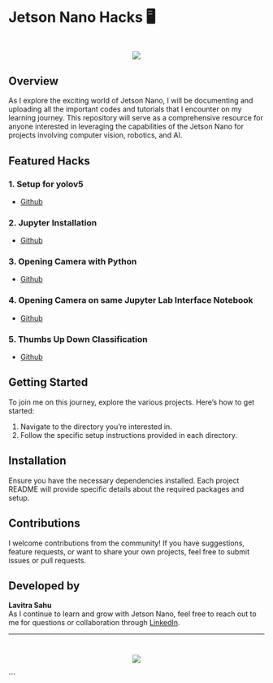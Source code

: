 # Jetson Nano Hacks 🖥️

<h1 align="center">
    <img src="https://readme-typing-svg.herokuapp.com/?font=Righteous&size=35&center=true&vCenter=true&width=700&height=100&duration=4000&lines=Jetson+Nano+Hacks!+🚀;" />
</h1>

## Overview

As I explore the exciting world of Jetson Nano, I will be documenting and uploading all the important codes and tutorials that I encounter on my learning journey. This repository will serve as a comprehensive resource for anyone interested in leveraging the capabilities of the Jetson Nano for projects involving computer vision, robotics, and AI.

## Featured Hacks

### 1. Setup for yolov5  
- [Github](https://github.com/TechArcanist/Jetson-Nano-Yolo-v5)
### 2. Jupyter Installation 
- [Github](https://github.com/TechArcanist/Jetson-Nano-Hacks/blob/main/JupyterLab%20Installation/Instructions.md)
### 3. Opening Camera with Python 
- [Github](https://github.com/TechArcanist/Jetson-Nano-Hacks/blob/main/Opening%20Camera%20with%20Python/Camera.md)
### 4. Opening Camera on same Jupyter Lab Interface Notebook
- [Github](https://github.com/TechArcanist/Jetson-Nano-Hacks/blob/main/Opening%20camera%20on%20same%20Jupyter%20Lab%20Interface/Instructions.md)
### 5. Thumbs Up Down Classification
- [Github](https://github.com/TechArcanist/Thumbs-up-down-Classification-using-Jetson-Nano)
## Getting Started

To join me on this journey, explore the various projects. Here’s how to get started:

1. Navigate to the directory you’re interested in.
2. Follow the specific setup instructions provided in each directory.

## Installation

Ensure you have the necessary dependencies installed. Each project README will provide specific details about the required packages and setup.

## Contributions

I welcome contributions from the community! If you have suggestions, feature requests, or want to share your own projects, feel free to submit issues or pull requests.

## Developed by

**Lavitra Sahu**  
As I continue to learn and grow with Jetson Nano, feel free to reach out to me for questions or collaboration through [LinkedIn](https://www.linkedin.com/in/tech-arcanist/).

---

<h1 align="center">
    <img src="https://readme-typing-svg.herokuapp.com/?font=Righteous&size=35&center=true&vCenter=true&width=500&height=70&duration=4000&lines=Thanks+for+Visiting!+👋;" />
</h1>
```
